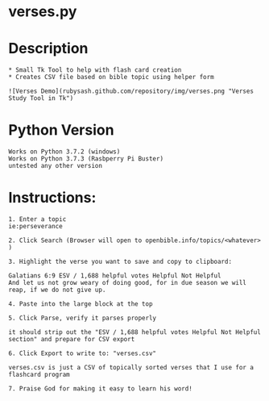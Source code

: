 # verses.py

# Description

	* Small Tk Tool to help with flash card creation 
	* Creates CSV file based on bible topic using helper form

	![Verses Demo](rubysash.github.com/repository/img/verses.png "Verses Study Tool in Tk")

# Python Version
	Works on Python 3.7.2 (windows)
	Works on Python 3.7.3 (Rasbperry Pi Buster)
	untested any other version

# Instructions:

	1. Enter a topic
	ie:perseverance

	2. Click Search (Browser will open to openbible.info/topics/<whatever> )

	3. Highlight the verse you want to save and copy to clipboard:

	Galatians 6:9 ESV / 1,688 helpful votes Helpful Not Helpful
	And let us not grow weary of doing good, for in due season we will reap, if we do not give up.

	4. Paste into the large block at the top

	5. Click Parse, verify it parses properly

	it should strip out the "ESV / 1,688 helpful votes Helpful Not Helpful section" and prepare for CSV export

	6. Click Export to write to: "verses.csv"

	verses.csv is just a CSV of topically sorted verses that I use for a flashcard program

	7. Praise God for making it easy to learn his word!

